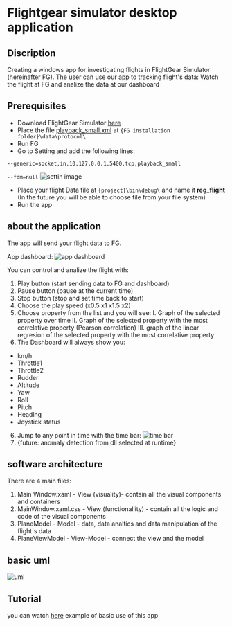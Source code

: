 # Flightgear simulator desktop application
## Discription
Creating a windows app for investigating flights in FlightGear Simulator (hereinafter FG). The user can use our app to tracking flight's data: 
Watch the flight at FG and analize the data at our dashboard
 
## Prerequisites
* Download FlightGear Simulator [here](http://home.flightgear.org/)
* Place the file [playback_small.xml](https://github.com/IsraelKarpel/FlightGearApp/blob/master/FlightGearApp/playback_small.xml) at `{FG installation folder}\data\protocol\`
* Run FG
* Go to Setting and add the following lines:

```--generic=socket,in,10,127.0.0.1,5400,tcp,playback_small```

```--fdm=null```
![settin image](https://github.com/IsraelKarpel/FlightGearApp/blob/master/flightgear%20setting.jpg)

* Place your flight Data file at `{project}\bin\debug\` and name it **reg_flight** (In the future you will be able to choose file from your file system)
* Run the app

## about the application
The app will send your flight data to FG.

App dashboard:
![app dashboard](https://github.com/IsraelKarpel/FlightGearApp/blob/master/flightgear%20dashboard2.jpg)

You can control and analize the flight with:
1. Play button (start sending data to FG and dashboard)
2. Pause button (pause at the current time)
3. Stop button (stop and set time back to start)
4. Choose the play speed (x0.5 x1 x1.5 x2)
5. Choose property from the list and you will see:
  I. Graph of the selected property over time
  II. Graph of the selected property with the most correlative property (Pearson correlation)
  III. graph of the linear regresion of the selected property with the most correlative property
5. The Dashboard will always show you:
  - km/h
  - Throttle1
  - Throttle2
  - Rudder
  - Altitude
  - Yaw
  - Roll
  - Pitch
  - Heading
  - Joystick status
6. Jump to any point in time with the time bar:
![time bar](https://github.com/IsraelKarpel/FlightGearApp/blob/master/flightgeat%20time%20bar.jpg)
7. {future: anomaly detection from dll selected at runtime}

## software architecture
There are 4 main files:
1. Main Window.xaml - View (visuality)- contain all the visual components and containers
2. MainWindow.xaml.css - View (functionallity) - contain all the logic and code of the visual components
3. PlaneModel - Model - data, data analtics and data manipulation of the flight's data
4. PlaneViewModel - View-Model - connect the view and the model

## basic uml
![uml](https://github.com/IsraelKarpel/FlightGearApp/blob/master/flightgear%20uml.jpg)

## Tutorial
you can watch [here](https://youtu.be/713nmPH1TAs) example of basic use of this app
